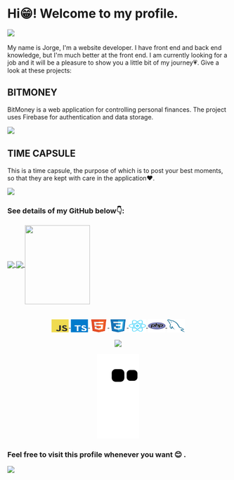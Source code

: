 <h1>Hi😁! Welcome to my profile.</h1>
<img src="https://github.com/JorgeCJ/JorgeCJ/assets/127647774/ed98418f-36f6-41a3-9c35-99aa894d10ad" height="150" />
<p>My name is Jorge, I'm a website developer. I have front end and back end knowledge, but I'm much better at the front end. I am currently looking for a job and it will be a pleasure to show you a little bit of my journey💗. Give a look at these projects:</p>

## BITMONEY
<p>BitMoney is a web application for controlling personal finances. The project uses Firebase for authentication and data storage.</p>
<a href="https://github.com/JorgeCJ/BitMoney-COD3R" float="left">
  <img src="https://github-readme-stats.vercel.app/api/pin/?username=JorgeCJ&repo=BitMoney-COD3R&theme=dark" height="150" />
</a>

## TIME CAPSULE
<p>This is a time capsule, the purpose of which is to post your best moments, so that they are kept with care in the application❤️.</p>
<a href="https://github.com/JorgeCJ/Time-capsule-NLW" float="left">
  <img src="https://github-readme-stats.vercel.app/api/pin/?username=JorgeCJ&repo=Time-capsule-NLW&theme=dark" height="150" />
</a>

### See details of my GitHub below👇:
<div>
  <a href="https://github.com/JorgeCJ">
  <img height="250em"   align="center" src="https://github-readme-stats-git-masterrstaa-rickstaa.vercel.app/api?username=JorgeCJ&&show_icons=true&theme=dark"/>
  <img height="250em" align="center" src="https://github-readme-stats.vercel.app/api/top-langs/?username=JorgeCJ&theme=dark&layout=donut)](https://github.com/anuraghazra/github-readme-stats)" />
  <img align="center" width="148" height="180" src="https://media1.tenor.com/images/68e8337fb4eb7e40645d832c64762a8b/tenor.gif?itemid=19443613">   
</div>
 <br>
<div  align="center"> 
  <div style="display: inline_block"><br>
  <img align="center" alt="JAVASCRIPT" height="30" width="40" src="https://raw.githubusercontent.com/devicons/devicon/master/icons/javascript/javascript-original.svg">
  <img align="center" alt="TYPESCRIPT" height="30" width="40" src="https://raw.githubusercontent.com/devicons/devicon/master/icons/typescript/typescript-original.svg">
  <img align="center" alt="HTML" height="30" width="40" src="https://raw.githubusercontent.com/devicons/devicon/master/icons/html5/html5-original.svg">
  <img align="center" alt="CSS" height="30" width="40" src="https://raw.githubusercontent.com/devicons/devicon/master/icons/css3/css3-original.svg">
  <img align="center" alt="REACT" height="30" width="40" src="https://raw.githubusercontent.com/devicons/devicon/master/icons/react/react-original.svg">
  <img align="center" alt="PHP" height="30" width="40" src="https://raw.githubusercontent.com/devicons/devicon/master/icons/php/php-original.svg">
  <img align="center" alt="MYSQL" height="30" width="40" src="https://raw.githubusercontent.com/devicons/devicon/master/icons/mysql/mysql-original.svg">
    
</div>
  <br> <a href="https://www.linkedin.com/in/jorge-de-carvalho-j%C3%BAnior-206828159/" target="_blank"><img src="https://img.shields.io/badge/-LinkedIn-%230077B5?style=for-the-badge&logo=linkedin&logoColor=white" target="_blank"></a> 
  
  ![Snake animation](https://github.com/JorgeCJ/JorgeCJ/blob/output/github-contribution-grid-snake.svg) 
  
</div>
  
### Feel free to visit this profile whenever you want 😊 .
  
<img src="https://github.com/JorgeCJ/JorgeCJ/assets/127647774/4e35417c-bff1-4498-8cab-7480df461b52" height="250"/>  
